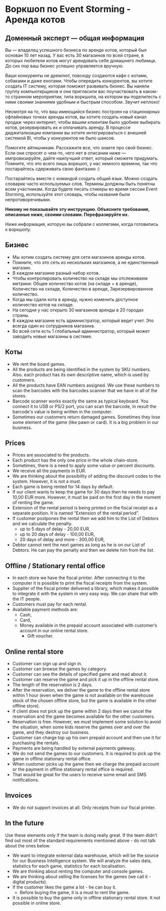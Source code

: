 # Воркшоп по Event Storming - Аренда котов

## Доменный эксперт — общая информация

Вы — владелец успешного бизнеса по аренде котов, который был основан 10 лет назад. У вас есть 30 магазинов по всей стране, в которых любители котов могут арендовать себе домашнего любимца. До сих пор ваш бизнес успешно управляется вручную.

Ваши конкуренты не дремлют, повсюду создаются кафе с котами, собаками и даже енотами. Чтобы опередить конкурентов, вы хотите создать IT систему, которая поможет развивать бизнес. Вы наняли группу компьютерщиков и они пригласили вас поучаствовать в каком-то странном мероприятии, типа воркшопа, на котором вы поделитесть с ними своими знаниями удобным и быстрым способом. Звучит неплохо!

Несмотря на то, что ваш имеющийся бизнес построен на стационарных офлайновых точках аренды котов, вы хотите создать новый канал продаж через интернет, чтобы вашим клиентам было удобнее выбирать котов, резервировать их и оплачивать аренду. В процессе диджитализации компании вы хотите интегрироваться с внешней системой BI, чтобы у конкурентов не было шансов.
 
Помогите айтишникам. Расскажите все, что знаете про свой бизнес. Если они спросят о чем-то, чего нет в описании ниже — импровизируйте, дайте наилучший ответ, который сможете придумать. Помните, что это всего лишь воркшоп, у нас немного времени, так что постарайтесь сдерживать свою фантазию :)

Постарайтесь вместе с командой создать общий язык. Можно создать словарик часто используемых слов. Термины долджны быть понятны всем участникам. Когда будете писать стикеры во время сессии Event Storming, используйте этот словарь, чтобы названия были непротиворечивыми.

__Никому не показывайте эту инструкцию. Объясните требования, описанные ниже, своими словами. Перефразируйте их.__

Ниже информация, которую вы собрали с коллегами, когда готовились к воркшопу.

## Бизнес

* Мы хотим создать систему для сети магазинов аренды котов.
* Помните, что это сеть из нескольких магазинов, а не единственный магазин.
* В каждом магазине разный набор котов.
* Чтобы контролировать количество на складе мы отслеживаем метрики: Общее количество котов (на складе + в аренде), Количество на складе, Количество в аренде, Зарезервированное количество.
* Когда мы сдали кота в аренду, нужно изменить доступное количество котов на складе.
* На сегодня у нас открыто 30 магазинов аренды в 20 городах страны.
* В каждом магазине есть администратор, который ведет учет. Это всегда один из сотрудников магазина.
* Во всей сети есть 1 глобальный администратор, который может заводить новые магазины в системе.

## Коты

* We rent the board games.
* All the products are being identified in the system by SKU numbers. Also. each product has its own descriptive name, which is used by customers.
* All the products have EAN numbers assigned. We use these numbers to scan the barcodes with the barcodes scanner that we have in all of the stores.
* Barcode scanner works exactly the same as typical keyboard. You connect it to USB or PS/2 port, you can scan the barcode, in result the barcode's value is being written in the computer.
* Sometimes our customers return damaged games. Sometimes they lose some element of the game (like pawn or card). It is a big problem in our business.

## Prices

* Prices are associated to the products.
* Each product has the only one price in the whole chain-store.
* Sometimes, there is a need to apply some value or percent discounts.
* We receive all the payments in EUR.
* We are thinking about the possibility of adding the discount codes to the system. However, it is not a must.
* Each game is being rented for 14 days by default.
* If our client wants to keep the game for 30 days then he needs to pay 10,00 EUR more. However, it must be paid on the first day in the moment of renting the game.
* Extension of the rental period is being printed on the fiscal receipt as a separate position. It is named “Extension of the rental period”.
* If customer postpones the rental then we add him to the List of Debtors and we calculate the penalty.
  * up to 5 days of delay - 20,00 EUR,
  * up to 20 days of delay - 100,00 EUR,
  * 20 days of delay and more - 300,00 EUR,
* Debtor cannot rent the next games as long as he is on our List of Debtors. He can pay the penalty and then we delete him from the list.

## Offline / Stationary rental office

* In each store we have the fiscal printer. After connecting it to the computer it is possible to print the fiscal receipts from the system. 
* Supplier of the fiscal printer delivered a library, which makes it possible to integrate it with the system in very easy way. We can share that with the IT people.
* Customers must pay for each rental.
* Available payment methods are:
  * Cash,
  * Card,
  * Money available in the prepaid account associated with customer’s account in our online rental store.
	* Gift voucher.

## Online rental store

* Customer can sign up and sign in.
* Customer can browse the games by category.
* Customer can see the details of specified game and read about it.
* Customer can reserve the game and pick it up in the offline rental store.
* The length of the reservation is 2 days.
* After the reservation, we deliver the game to the offline rental store within 1 hour (even when the game is not available on the warehouse stock of the chosen offline store, but the game is available in the other offline store).
* If client does not pick up the game within 2 days then we cancel the reservation and the game becomes available for the other customers.
* Reservation is free. However, we must implement some solution to avoid the situation, when some kids reserve the games over and over the game, and they destroy our business. 
* Customer can charge top up his own prepaid account and then use it for purchasing the rentals.
* Payments are being handled by external payments gateway.
* We do not send the games to our customers. It is required to pick up the game in offline stationary rental office.
* When customer picks up the game then we charge the prepaid account or the payment in offline stationary rental office is required.
* That would be great for the users to receive some email and SMS notifications.

## Invoices

* We do not support invoices at all. Only receipts from our fiscal printer.

## In the future

Use these elements only if the team is doing really great. If the team didn’t find out most of the standard requirements mentioned above - do not talk about the ones below.

* We want to integrate external data warehouse, which will be the source for our Business Intelligence system. We will analyze the sales data, statistics for each game, statistics for each localisation.
* We are thinking about renting the computer and console games.
* We are thinking about selling the licenses for the games (we call it - digital products).
* If the customer likes the game a lot - he can buy it.
  * Before buying the game, it is a must to rent the game.
* It is possible to buy the game only in offline stationary rental store. It not possible in online store.


